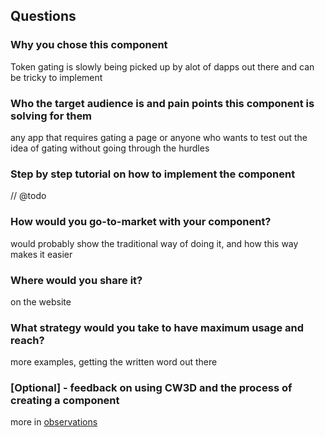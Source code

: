 ## Questions

### Why you chose this component
Token gating is slowly being picked up by alot of dapps out there and can be tricky to implement

### Who the target audience is and pain points this component is solving for them
any app that requires gating a page or anyone who wants to test out the idea of gating without going through the hurdles

### Step by step tutorial on how to implement the component
// @todo

### How would you go-to-market with your component?
would probably show the traditional way of doing it, and how this way makes it easier

### Where would you share it?
on the website

### What strategy would you take to have maximum usage and reach?
more examples, getting the written word out there

### [Optional] - feedback on using CW3D and the process of creating a component
more in [observations](#Observations)
